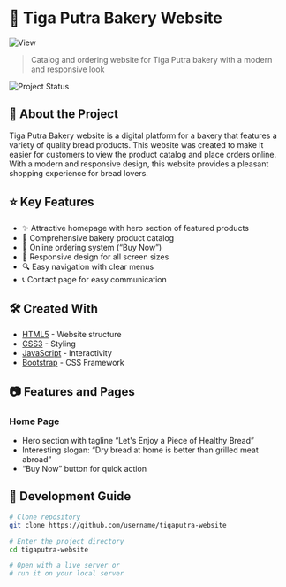 # 🥖 Tiga Putra Bakery Website
![View](https://github.com/user-attachments/assets/5777c8bf-3f10-4591-acd1-0468ac034405)
> Catalog and ordering website for Tiga Putra bakery with a modern and responsive look

![Project Status](https://img.shields.io/badge/status-active-success.svg)

## 📖 About the Project

Tiga Putra Bakery website is a digital platform for a bakery that features a variety of quality bread products. This website was created to make it easier for customers to view the product catalog and place orders online. With a modern and responsive design, this website provides a pleasant shopping experience for bread lovers.

## ⭐ Key Features

- ✨ Attractive homepage with hero section of featured products
- 🍞 Comprehensive bakery product catalog
- 🛒 Online ordering system (“Buy Now”)
- 📱 Responsive design for all screen sizes
- 🔍 Easy navigation with clear menus
- 📞 Contact page for easy communication

## 🛠️ Created With

- [HTML5](https://www.w3.org/html/) - Website structure
- [CSS3](https://www.w3.org/Style/CSS/) - Styling
- [JavaScript](https://www.javascript.com/) - Interactivity
- [Bootstrap](https://getbootstrap.com/) - CSS Framework

## 📷 Features and Pages

### Home Page
- Hero section with tagline “Let's Enjoy a Piece of Healthy Bread”
- Interesting slogan: “Dry bread at home is better than grilled meat abroad”
- “Buy Now” button for quick action

## 🔧 Development Guide

```bash
# Clone repository
git clone https://github.com/username/tigaputra-website

# Enter the project directory
cd tigaputra-website

# Open with a live server or
# run it on your local server
```
